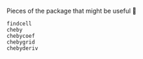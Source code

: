 Pieces of the package that might be useful 🤷

```@docs
findcell
cheby
chebycoef
chebygrid
chebyderiv
```
